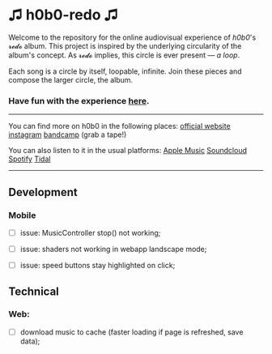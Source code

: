 # ♫ h0b0-redo ♫

Welcome to the repository for the online audiovisual experience of *h0b0*'s 𝓻𝓮𝓭𝓸 album. This project is inspired by the underlying circularity of the album's concept. As 𝓻𝓮𝓭𝓸 implies, this circle is ever present — *a loop*.

Each song is a circle by itself, loopable, infinite. Join these pieces and compose the larger circle, the album.

### Have fun with the experience [here](https://redo.h0b0.me).

---

You can find more on h0b0 in the following places:
[official website](https://h0b0.me)
[instagram](https://www.instagram.com/h0b0.o/)
[bandcamp](https://h0b0.bandcamp.com/) (grab a tape!)

You can also listen to it in the usual platforms:
[Apple Music](https://music.apple.com/pt/artist/h0b0/1527390265)
[Soundcloud](https://soundcloud.com/h0b0-music)
[Spotify](https://open.spotify.com/artist/6UGDB3kkXgSU4xIM4bqEbJ?si=dUcpNSEQQ9OMOtVn29VvMw)
[Tidal](https://listen.tidal.com/artist/20839036)

---

## Development
### Mobile
- [ ] issue: MusicController stop() not working;
- [ ] issue: shaders not working in webapp landscape mode;
- [ ] issue: speed buttons stay highlighted on click;


## Technical
### Web:
- [ ] download music to cache (faster loading if page is refreshed, save data);